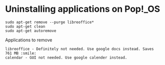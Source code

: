 # Uninstalling applications on Pop!_OS
```
sudo apt-get remove --purge libreoffice*
sudo apt-get clean
sudo apt-get autoremove
```


Applications to remove
```
libreoffice - Definitely not needed. Use google docs instead. Saves 761 MB :smile:
calendar - GUI not needed. Use google calender instead.
```
